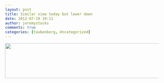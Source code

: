 ```yaml
---
layout: post
title: Similar view today but lower down
date: 2012-07-19 19:11
author: jeremystocks
comments: true
categories: [taubenberg, Uncategorized]
---
```

<a href="http://jeremystocks.files.wordpress.com/2012/07/taubpan2.jpg"><img src="http://jeremystocks.files.wordpress.com/2012/07/taubpan2.jpg" alt="" title="taubpan2" width="545" height="115" class="alignnone size-full wp-image-894" /></a>
